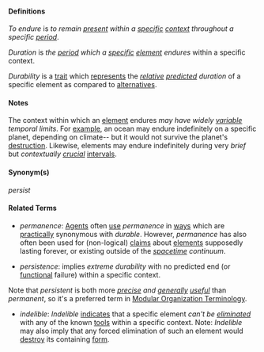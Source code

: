 #### Definitions

*To endure* is *to remain [present](https://github.com/gcassel/Modular-Organization-Terminology/blob/master/terms/presence.md) within a [specific](https://github.com/gcassel/Modular-Organization-Terminology/blob/master/terms/specific.md) [context](https://github.com/gcassel/Modular-Organization-Terminology/blob/master/terms/context.md) throughout a specific [period](https://github.com/gcassel/Modular-Organization-Terminology/blob/master/terms/period.md)*.

*Duration* is *the [period](https://github.com/gcassel/Modular-Organization-Terminology/blob/master/terms/period.md) which a [specific](https://github.com/gcassel/Modular-Organization-Terminology/blob/master/terms/specific.md) [element](https://github.com/gcassel/Modular-Organization-Terminology/blob/master/terms/element.md) endures* within a specific context.

*Durability* is a [trait](https://github.com/gcassel/Modular-Organization-Terminology/blob/master/terms/trait.md) which [represents](https://github.com/gcassel/Modular-Organization-Terminology/blob/master/terms/represent.md) the *[relative](https://github.com/gcassel/Modular-Organization-Terminology/blob/master/terms/relate.md) [predicted](https://github.com/gcassel/Modular-Organization-Terminology/blob/master/terms/predict.md) duration* of a specific element as compared to [alternatives](https://github.com/gcassel/Modular-Organization-Terminology/blob/master/terms/alternative.md).

#### Notes

The context within which an [element](https://github.com/gcassel/Modular-Organization-Terminology/blob/master/terms/element.md) endures *may have widely [variable](https://github.com/gcassel/Modular-Organization-Terminology/blob/master/terms/variable.md) temporal limits*.  For [example](https://github.com/gcassel/Modular-Organization-Terminology/blob/master/terms/example.md), an ocean may endure indefinitely on a specific planet, depending on climate-- but it would not survive the planet's [destruction](https://github.com/gcassel/Modular-Organization-Terminology/blob/master/terms/destroy.md).  Likewise, elements may endure indefinitely during very *brief* but *contextually [crucial](https://github.com/gcassel/Modular-Organization-Terminology/blob/master/terms/crucial.md)* [intervals](https://github.com/gcassel/Modular-Organization-Terminology/blob/master/terms/interval.md).

#### Synonym(s)

*persist*

#### Related Terms

* *permanence*:  [Agents](https://github.com/gcassel/Modular-Organization-Terminology/blob/master/terms/agent.md) often [use](https://github.com/gcassel/Modular-Organization-Terminology/blob/master/terms/use.md) *permanence* in [ways](https://github.com/gcassel/Modular-Organization-Terminology/blob/master/terms/function.md) which are [practically](https://github.com/gcassel/Modular-Organization-Terminology/blob/master/terms/practice.md) synonymous with *durable*.  However, *permanence* has also often been used for (non-logical) [claims](https://github.com/gcassel/Modular-Organization-Terminology/blob/master/terms/claim.md) about [elements](https://github.com/gcassel/Modular-Organization-Terminology/blob/master/terms/element.md) supposedly lasting forever, or existing outside of the *[spacetime](https://github.com/gcassel/Modular-Organization-Terminology/blob/master/terms/spacetime.md) continuum*.    

* *persistence*: implies *extreme durability* with no predicted end (or [functional](https://github.com/gcassel/Modular-Organization-Terminology/blob/master/terms/function.md) failure) within a specific context.  

Note that *persistent* is both more *[precise](https://github.com/gcassel/Modular-Organization-Terminology/blob/master/terms/specialize.md) and [generally](https://github.com/gcassel/Modular-Organization-Terminology/blob/master/terms/generic.md) [useful](https://github.com/gcassel/Modular-Organization-Terminology/blob/master/terms/use.md)* than *permanent*, so it's a preferred term in [Modular Organization Terminology](https://github.com/gcassel/Modular-Organization-Terminology/).

* *indelible*:  *Indelible* [indicates](https://github.com/gcassel/Modular-Organization-Terminology/blob/master/terms/indicate.md) that a specific element *can't be [eliminated](https://github.com/gcassel/Modular-Organization-Terminology/blob/master/terms/eliminate.md)* with any of the known [tools](https://github.com/gcassel/Modular-Organization-Terminology/blob/master/terms/tools.md) within a specific context.  Note:  *Indelible* may also imply that any forced elimination of such an element would [destroy](https://github.com/gcassel/Modular-Organization-Terminology/blob/master/terms/destroy.md) its containing [form](https://github.com/gcassel/Modular-Organization-Terminology/blob/master/terms/form.md).


